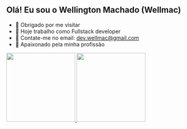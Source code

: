 ## Olá! Eu sou o Wellington Machado (Wellmac)

- 👋 Obrigado por me visitar
- 👀 Hoje trabalho como Fullstack developer
- 🌱 Contate-me no email: dev.wellmac@gmail.com
- 💞️ Apaixonado pela minha profissão


<div>
  <a href="https://github.com/wellington-Wellmac">
    <img height="180em" src="https://github-readme-status.vercel.app/api?username=wellington-Wellmac&show_icons=true&treme=dark&include_all_commits=true&count_private=true"/>
    <img height="180em" src="https://github-readme-status.vercel.app/api/top-langs?username=wellington-Wellmac&layout=compact&langs_count=168theme=dark"/>
</div>
